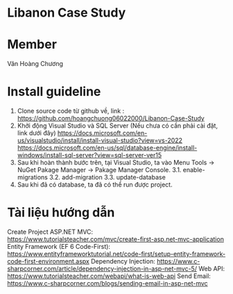 # Libanon Case Study
# Member
Văn Hoàng Chương
# Install guideline
1. Clone source code từ github về, link : https://github.com/hoangchuong06022000/Libanon-Case-Study
2. Khởi động Visual Studio và SQL Server (Nếu chưa có cần phải cài đặt, link dưới đây)
https://docs.microsoft.com/en-us/visualstudio/install/install-visual-studio?view=vs-2022
https://docs.microsoft.com/en-us/sql/database-engine/install-windows/install-sql-server?view=sql-server-ver15
3. Sau khi hoàn thành bước trên, tại Visual Studio, ta vào Menu Tools ->  NuGet Pakage Manager -> Pakage Manager Console.
  3.1. enable-migrations
  3.2. add-migration
  3.3. update-database
4. Sau khi đã có database, ta đã có thể run được project.
# Tài liệu hướng dẫn
Create Project ASP.NET MVC: https://www.tutorialsteacher.com/mvc/create-first-asp.net-mvc-application
Entity Framework (EF 6 Code-First): https://www.entityframeworktutorial.net/code-first/setup-entity-framework-code-first-environment.aspx
Dependency Injection: https://www.c-sharpcorner.com/article/dependency-injection-in-asp-net-mvc-5/
Web API: https://www.tutorialsteacher.com/webapi/what-is-web-api
Send Email: https://www.c-sharpcorner.com/blogs/sending-email-in-asp-net-mvc
